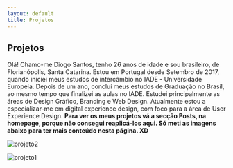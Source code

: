 ```yaml
---
layout: default
title: Projetos
---
```


<h2>Projetos</h2>

<p> Olá! Chamo-me Diogo Santos, tenho 26 anos de idade e sou brasileiro, de Florianópolis, Santa Catarina. Estou em Portugal desde Setembro de 2017, quando iniciei meus estudos de intercâmbio no IADE - Universidade Europeia. Depois de um ano, concluí meus estudos de Graduação no Brasil, ao mesmo tempo que finalizei as aulas no IADE. Estudei principalmente as áreas de Design Gráfico, Branding e Web Design. Atualmente estou a especializar-me em digital experience design, com foco para a área de User Experience Design. <strong>Para ver os meus projetos vá a secção Posts, na homepage, porque não consegui reaplicá-los aqui. Só meti as imagens abaixo para ter mais conteúdo nesta página. XD</strong></p>

![projeto2](/assets/images/projeto2.png)

![projeto1](/assets/images/projeto1.png)